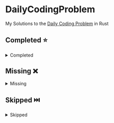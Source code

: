 # DailyCodingProblem

My Solutions to the [Daily Coding Problem](https://www.dailycodingproblem.com/) in Rust

<!-- start completed section -->
## Completed ⭐️
<details><summary>Completed</summary>
<p>

 - [Problem 001](src/problems/problems_001_010/problem_001.rs) - Easy
 - [Problem 002](src/problems/problems_001_010/problem_002.rs) - Hard
 - [Problem 003](src/problems/problems_001_010/problem_003.rs) - Medium
 - [Problem 004](src/problems/problems_001_010/problem_004.rs) - Hard
 - [Problem 007](src/problems/problems_001_010/problem_007.rs) - Medium
 - [Problem 008](src/problems/problems_001_010/problem_008.rs) - Easy
 - [Problem 009](src/problems/problems_001_010/problem_009.rs) - Hard
 - [Problem 011](src/problems/problems_011_020/problem_011.rs) - Medium
 - [Problem 012](src/problems/problems_011_020/problem_012.rs) - Hard
 - [Problem 013](src/problems/problems_011_020/problem_013.rs) - Hard
 - [Problem 014](src/problems/problems_011_020/problem_014.rs) - Medium
 - [Problem 016](src/problems/problems_011_020/problem_016.rs) - Easy
 - [Problem 017](src/problems/problems_011_020/problem_017.rs) - Hard
 - [Problem 018](src/problems/problems_011_020/problem_018.rs) - Hard
 - [Problem 019](src/problems/problems_011_020/problem_019.rs) - Medium
 - [Problem 021](src/problems/problems_021_030/problem_021.rs) - Easy
 - [Problem 022](src/problems/problems_021_030/problem_022.rs) - Medium
 - [Problem 023](src/problems/problems_021_030/problem_023.rs) - Easy
 - [Problem 025](src/problems/problems_021_030/problem_025.rs) - Hard
 - [Problem 027](src/problems/problems_021_030/problem_027.rs) - Easy
 - [Problem 028](src/problems/problems_021_030/problem_028.rs) - Medium
 - [Problem 029](src/problems/problems_021_030/problem_029.rs) - Easy
 - [Problem 030](src/problems/problems_021_030/problem_030.rs) - Medium
 - [Problem 031](src/problems/problems_031_040/problem_031.rs) - Easy
 - [Problem 033](src/problems/problems_031_040/problem_033.rs) - Easy
 - [Problem 034](src/problems/problems_031_040/problem_034.rs) - Medium
 - [Problem 037](src/problems/problems_031_040/problem_037.rs) - Easy
 - [Problem 038](src/problems/problems_031_040/problem_038.rs) - Hard

</p>
</details>

<!-- end completed section -->

<!-- start missing section -->
## Missing ❌️
<details><summary>Missing</summary>
<p>

 - [Problem 035](src/problems/problems_031_040/problem_035.rs) - Hard
 - [Problem 039](src/problems/problems_031_040/problem_039.rs) - Medium
 - [Problem 040](src/problems/problems_031_040/problem_040.rs) - Hard
 - [Problem 041](src/problems/problems_041_050/problem_041.rs) - Medium
 - [Problem 042](src/problems/problems_041_050/problem_042.rs) - Hard
 - [Problem 043](src/problems/problems_041_050/problem_043.rs) - Easy
 - [Problem 044](src/problems/problems_041_050/problem_044.rs) - Medium
 - [Problem 045](src/problems/problems_041_050/problem_045.rs) - Easy
 - [Problem 046](src/problems/problems_041_050/problem_046.rs) - Hard
 - [Problem 047](src/problems/problems_041_050/problem_047.rs) - Easy
 - [Problem 048](src/problems/problems_041_050/problem_048.rs) - Medium
 - [Problem 049](src/problems/problems_041_050/problem_049.rs) - Medium
 - [Problem 050](src/problems/problems_041_050/problem_050.rs) - Easy
 - [Problem 051](src/problems/problems_051_060/problem_051.rs) - Medium
 - [Problem 052](src/problems/problems_051_060/problem_052.rs) - Hard
 - [Problem 053](src/problems/problems_051_060/problem_053.rs) - Medium
 - [Problem 054](src/problems/problems_051_060/problem_054.rs) - Hard
 - [Problem 055](src/problems/problems_051_060/problem_055.rs) - Easy
 - [Problem 056](src/problems/problems_051_060/problem_056.rs) - Medium
 - [Problem 057](src/problems/problems_051_060/problem_057.rs) - Medium
 - [Problem 058](src/problems/problems_051_060/problem_058.rs) - Medium
 - [Problem 059](src/problems/problems_051_060/problem_059.rs) - Hard
 - [Problem 060](src/problems/problems_051_060/problem_060.rs) - Medium
 - [Problem 061](src/problems/problems_061_070/problem_061.rs) - Medium
 - [Problem 062](src/problems/problems_061_070/problem_062.rs) - Medium
 - [Problem 063](src/problems/problems_061_070/problem_063.rs) - Easy
 - [Problem 064](src/problems/problems_061_070/problem_064.rs) - Hard
 - [Problem 065](src/problems/problems_061_070/problem_065.rs) - Easy
 - [Problem 066](src/problems/problems_061_070/problem_066.rs) - Medium
 - [Problem 067](src/problems/problems_061_070/problem_067.rs) - Hard
 - [Problem 068](src/problems/problems_061_070/problem_068.rs) - Medium
 - [Problem 069](src/problems/problems_061_070/problem_069.rs) - Easy
 - [Problem 070](src/problems/problems_061_070/problem_070.rs) - Easy
 - [Problem 071](src/problems/problems_071_080/problem_071.rs) - Easy
 - [Problem 072](src/problems/problems_071_080/problem_072.rs) - Hard
 - [Problem 073](src/problems/problems_071_080/problem_073.rs) - Easy
 - [Problem 074](src/problems/problems_071_080/problem_074.rs) - Medium
 - [Problem 075](src/problems/problems_071_080/problem_075.rs) - Hard
 - [Problem 076](src/problems/problems_071_080/problem_076.rs) - Medium
 - [Problem 077](src/problems/problems_071_080/problem_077.rs) - Easy
 - [Problem 078](src/problems/problems_071_080/problem_078.rs) - Medium
 - [Problem 079](src/problems/problems_071_080/problem_079.rs) - Medium
 - [Problem 080](src/problems/problems_071_080/problem_080.rs) - Easy
 - [Problem 081](src/problems/problems_081_090/problem_081.rs) - Easy
 - [Problem 082](src/problems/problems_081_090/problem_082.rs) - Easy
 - [Problem 083](src/problems/problems_081_090/problem_083.rs) - Medium
 - [Problem 084](src/problems/problems_081_090/problem_084.rs) - Medium
 - [Problem 085](src/problems/problems_081_090/problem_085.rs) - Medium
 - [Problem 086](src/problems/problems_081_090/problem_086.rs) - Medium
 - [Problem 087](src/problems/problems_081_090/problem_087.rs) - Hard
 - [Problem 088](src/problems/problems_081_090/problem_088.rs) - Medium
 - [Problem 089](src/problems/problems_081_090/problem_089.rs) - Medium
 - [Problem 090](src/problems/problems_081_090/problem_090.rs) - Medium
 - [Problem 091](src/problems/problems_091_100/problem_091.rs) - Easy
 - [Problem 092](src/problems/problems_091_100/problem_092.rs) - Hard
 - [Problem 093](src/problems/problems_091_100/problem_093.rs) - Hard
 - [Problem 094](src/problems/problems_091_100/problem_094.rs) - Easy
 - [Problem 095](src/problems/problems_091_100/problem_095.rs) - Hard
 - [Problem 096](src/problems/problems_091_100/problem_096.rs) - Easy
 - [Problem 097](src/problems/problems_091_100/problem_097.rs) - Medium
 - [Problem 098](src/problems/problems_091_100/problem_098.rs) - Easy
 - [Problem 099](src/problems/problems_091_100/problem_099.rs) - Medium
 - [Problem 100](src/problems/problems_091_100/problem_100.rs) - Easy
 - [Problem 101](src/problems/problems_101_110/problem_101.rs) - Easy
 - [Problem 102](src/problems/problems_101_110/problem_102.rs) - Medium
 - [Problem 103](src/problems/problems_101_110/problem_103.rs) - Medium
 - [Problem 104](src/problems/problems_101_110/problem_104.rs) - Easy
 - [Problem 105](src/problems/problems_101_110/problem_105.rs) - Easy
 - [Problem 106](src/problems/problems_101_110/problem_106.rs) - Medium
 - [Problem 107](src/problems/problems_101_110/problem_107.rs) - Easy
 - [Problem 108](src/problems/problems_101_110/problem_108.rs) - Easy
 - [Problem 109](src/problems/problems_101_110/problem_109.rs) - Medium
 - [Problem 110](src/problems/problems_101_110/problem_110.rs) - Medium
 - [Problem 111](src/problems/problems_111_120/problem_111.rs) - Hard
 - [Problem 112](src/problems/problems_111_120/problem_112.rs) - Hard
 - [Problem 113](src/problems/problems_111_120/problem_113.rs) - Medium
 - [Problem 114](src/problems/problems_111_120/problem_114.rs) - Hard
 - [Problem 115](src/problems/problems_111_120/problem_115.rs) - Hard
 - [Problem 116](src/problems/problems_111_120/problem_116.rs) - Medium
 - [Problem 117](src/problems/problems_111_120/problem_117.rs) - Easy
 - [Problem 118](src/problems/problems_111_120/problem_118.rs) - Easy
 - [Problem 119](src/problems/problems_111_120/problem_119.rs) - Medium
 - [Problem 120](src/problems/problems_111_120/problem_120.rs) - Medium
 - [Problem 121](src/problems/problems_121_130/problem_121.rs) - Hard
 - [Problem 122](src/problems/problems_121_130/problem_122.rs) - Medium
 - [Problem 123](src/problems/problems_121_130/problem_123.rs) - Hard
 - [Problem 124](src/problems/problems_121_130/problem_124.rs) - Easy
 - [Problem 125](src/problems/problems_121_130/problem_125.rs) - Easy
 - [Problem 126](src/problems/problems_121_130/problem_126.rs) - Medium
 - [Problem 127](src/problems/problems_121_130/problem_127.rs) - Easy
 - [Problem 128](src/problems/problems_121_130/problem_128.rs) - Medium
 - [Problem 129](src/problems/problems_121_130/problem_129.rs) - Medium
 - [Problem 130](src/problems/problems_121_130/problem_130.rs) - Medium
 - [Problem 131](src/problems/problems_131_140/problem_131.rs) - Medium
 - [Problem 132](src/problems/problems_131_140/problem_132.rs) - Easy
 - [Problem 133](src/problems/problems_131_140/problem_133.rs) - Medium
 - [Problem 134](src/problems/problems_131_140/problem_134.rs) - Easy
 - [Problem 135](src/problems/problems_131_140/problem_135.rs) - Easy
 - [Problem 136](src/problems/problems_131_140/problem_136.rs) - Medium
 - [Problem 137](src/problems/problems_131_140/problem_137.rs) - Medium
 - [Problem 138](src/problems/problems_131_140/problem_138.rs) - Hard
 - [Problem 139](src/problems/problems_131_140/problem_139.rs) - Medium
 - [Problem 140](src/problems/problems_131_140/problem_140.rs) - Medium
 - [Problem 141](src/problems/problems_141_150/problem_141.rs) - Hard
 - [Problem 142](src/problems/problems_141_150/problem_142.rs) - Hard
 - [Problem 143](src/problems/problems_141_150/problem_143.rs) - Medium
 - [Problem 144](src/problems/problems_141_150/problem_144.rs) - Medium
 - [Problem 145](src/problems/problems_141_150/problem_145.rs) - Easy
 - [Problem 146](src/problems/problems_141_150/problem_146.rs) - Medium
 - [Problem 147](src/problems/problems_141_150/problem_147.rs) - Hard
 - [Problem 148](src/problems/problems_141_150/problem_148.rs) - Medium
 - [Problem 149](src/problems/problems_141_150/problem_149.rs) - Hard
 - [Problem 150](src/problems/problems_141_150/problem_150.rs) - Hard
 - [Problem 151](src/problems/problems_151_160/problem_151.rs) - Medium
 - [Problem 152](src/problems/problems_151_160/problem_152.rs) - Medium
 - [Problem 153](src/problems/problems_151_160/problem_153.rs) - Hard
 - [Problem 154](src/problems/problems_151_160/problem_154.rs) - Easy
 - [Problem 155](src/problems/problems_151_160/problem_155.rs) - Medium
 - [Problem 156](src/problems/problems_151_160/problem_156.rs) - Medium
 - [Problem 157](src/problems/problems_151_160/problem_157.rs) - Easy
 - [Problem 158](src/problems/problems_151_160/problem_158.rs) - Medium
 - [Problem 159](src/problems/problems_151_160/problem_159.rs) - Easy
 - [Problem 160](src/problems/problems_151_160/problem_160.rs) - Hard
 - [Problem 161](src/problems/problems_161_170/problem_161.rs) - Easy
 - [Problem 162](src/problems/problems_161_170/problem_162.rs) - Medium
 - [Problem 163](src/problems/problems_161_170/problem_163.rs) - Hard
 - [Problem 164](src/problems/problems_161_170/problem_164.rs) - Medium
 - [Problem 165](src/problems/problems_161_170/problem_165.rs) - Medium
 - [Problem 166](src/problems/problems_161_170/problem_166.rs) - Medium
 - [Problem 167](src/problems/problems_161_170/problem_167.rs) - Hard
 - [Problem 168](src/problems/problems_161_170/problem_168.rs) - Medium
 - [Problem 169](src/problems/problems_161_170/problem_169.rs) - Medium
 - [Problem 170](src/problems/problems_161_170/problem_170.rs) - Medium
 - [Problem 171](src/problems/problems_171_180/problem_171.rs) - Easy
 - [Problem 172](src/problems/problems_171_180/problem_172.rs) - Medium
 - [Problem 173](src/problems/problems_171_180/problem_173.rs) - Easy
 - [Problem 174](src/problems/problems_171_180/problem_174.rs) - Medium
 - [Problem 175](src/problems/problems_171_180/problem_175.rs) - Easy
 - [Problem 176](src/problems/problems_171_180/problem_176.rs) - Easy
 - [Problem 177](src/problems/problems_171_180/problem_177.rs) - Easy
 - [Problem 178](src/problems/problems_171_180/problem_178.rs) - Hard
 - [Problem 179](src/problems/problems_171_180/problem_179.rs) - Medium
 - [Problem 180](src/problems/problems_171_180/problem_180.rs) - Medium
 - [Problem 181](src/problems/problems_181_190/problem_181.rs) - Hard
 - [Problem 182](src/problems/problems_181_190/problem_182.rs) - Medium
 - [Problem 183](src/problems/problems_181_190/problem_183.rs) - Hard
 - [Problem 184](src/problems/problems_181_190/problem_184.rs) - Easy
 - [Problem 185](src/problems/problems_181_190/problem_185.rs) - Easy
 - [Problem 186](src/problems/problems_181_190/problem_186.rs) - Hard
 - [Problem 187](src/problems/problems_181_190/problem_187.rs) - Easy
 - [Problem 188](src/problems/problems_181_190/problem_188.rs) - Medium
 - [Problem 189](src/problems/problems_181_190/problem_189.rs) - Easy
 - [Problem 190](src/problems/problems_181_190/problem_190.rs) - Medium
 - [Problem 191](src/problems/problems_191_200/problem_191.rs) - Easy
 - [Problem 192](src/problems/problems_191_200/problem_192.rs) - Medium
 - [Problem 193](src/problems/problems_191_200/problem_193.rs) - Hard
 - [Problem 194](src/problems/problems_191_200/problem_194.rs) - Easy
 - [Problem 195](src/problems/problems_191_200/problem_195.rs) - Hard
 - [Problem 196](src/problems/problems_191_200/problem_196.rs) - Easy
 - [Problem 197](src/problems/problems_191_200/problem_197.rs) - Easy
 - [Problem 198](src/problems/problems_191_200/problem_198.rs) - Medium
 - [Problem 199](src/problems/problems_191_200/problem_199.rs) - Hard
 - [Problem 200](src/problems/problems_191_200/problem_200.rs) - Hard
 - [Problem 201](src/problems/problems_201_210/problem_201.rs) - Easy
 - [Problem 202](src/problems/problems_201_210/problem_202.rs) - Easy
 - [Problem 203](src/problems/problems_201_210/problem_203.rs) - Medium
 - [Problem 204](src/problems/problems_201_210/problem_204.rs) - Easy
 - [Problem 205](src/problems/problems_201_210/problem_205.rs) - Easy
 - [Problem 206](src/problems/problems_201_210/problem_206.rs) - Easy
 - [Problem 207](src/problems/problems_201_210/problem_207.rs) - Medium
 - [Problem 208](src/problems/problems_201_210/problem_208.rs) - Medium
 - [Problem 209](src/problems/problems_201_210/problem_209.rs) - Hard
 - [Problem 210](src/problems/problems_201_210/problem_210.rs) - Easy
 - [Problem 211](src/problems/problems_211_220/problem_211.rs) - Medium
 - [Problem 212](src/problems/problems_211_220/problem_212.rs) - Easy
 - [Problem 213](src/problems/problems_211_220/problem_213.rs) - Medium
 - [Problem 214](src/problems/problems_211_220/problem_214.rs) - Easy
 - [Problem 215](src/problems/problems_211_220/problem_215.rs) - Medium
 - [Problem 216](src/problems/problems_211_220/problem_216.rs) - Medium
 - [Problem 217](src/problems/problems_211_220/problem_217.rs) - Hard
 - [Problem 218](src/problems/problems_211_220/problem_218.rs) - Medium
 - [Problem 219](src/problems/problems_211_220/problem_219.rs) - Hard
 - [Problem 220](src/problems/problems_211_220/problem_220.rs) - Medium
 - [Problem 221](src/problems/problems_221_230/problem_221.rs) - Easy
 - [Problem 222](src/problems/problems_221_230/problem_222.rs) - Medium
 - [Problem 223](src/problems/problems_221_230/problem_223.rs) - Hard
 - [Problem 224](src/problems/problems_221_230/problem_224.rs) - Easy
 - [Problem 225](src/problems/problems_221_230/problem_225.rs) - Easy
 - [Problem 226](src/problems/problems_221_230/problem_226.rs) - Hard
 - [Problem 227](src/problems/problems_221_230/problem_227.rs) - Easy
 - [Problem 228](src/problems/problems_221_230/problem_228.rs) - Medium
 - [Problem 229](src/problems/problems_221_230/problem_229.rs) - Medium
 - [Problem 230](src/problems/problems_221_230/problem_230.rs) - Medium
 - [Problem 231](src/problems/problems_231_240/problem_231.rs) - Easy
 - [Problem 232](src/problems/problems_231_240/problem_232.rs) - Easy
 - [Problem 233](src/problems/problems_231_240/problem_233.rs) - Easy
 - [Problem 234](src/problems/problems_231_240/problem_234.rs) - Hard
 - [Problem 235](src/problems/problems_231_240/problem_235.rs) - Hard
 - [Problem 236](src/problems/problems_231_240/problem_236.rs) - Medium
 - [Problem 237](src/problems/problems_231_240/problem_237.rs) - Easy
 - [Problem 238](src/problems/problems_231_240/problem_238.rs) - Hard
 - [Problem 239](src/problems/problems_231_240/problem_239.rs) - Medium
 - [Problem 240](src/problems/problems_231_240/problem_240.rs) - Hard
 - [Problem 241](src/problems/problems_241_250/problem_241.rs) - Easy
 - [Problem 242](src/problems/problems_241_250/problem_242.rs) - Hard
 - [Problem 243](src/problems/problems_241_250/problem_243.rs) - Medium
 - [Problem 244](src/problems/problems_241_250/problem_244.rs) - Easy
 - [Problem 245](src/problems/problems_241_250/problem_245.rs) - Medium
 - [Problem 246](src/problems/problems_241_250/problem_246.rs) - Medium
 - [Problem 247](src/problems/problems_241_250/problem_247.rs) - Easy
 - [Problem 248](src/problems/problems_241_250/problem_248.rs) - Hard
 - [Problem 249](src/problems/problems_241_250/problem_249.rs) - Hard
 - [Problem 250](src/problems/problems_241_250/problem_250.rs) - Medium
 - [Problem 251](src/problems/problems_251_260/problem_251.rs) - Medium
 - [Problem 252](src/problems/problems_251_260/problem_252.rs) - Easy
 - [Problem 253](src/problems/problems_251_260/problem_253.rs) - Medium
 - [Problem 254](src/problems/problems_251_260/problem_254.rs) - Medium
 - [Problem 255](src/problems/problems_251_260/problem_255.rs) - Easy
 - [Problem 256](src/problems/problems_251_260/problem_256.rs) - Medium
 - [Problem 257](src/problems/problems_251_260/problem_257.rs) - Easy
 - [Problem 258](src/problems/problems_251_260/problem_258.rs) - Easy
 - [Problem 259](src/problems/problems_251_260/problem_259.rs) - Hard
 - [Problem 260](src/problems/problems_251_260/problem_260.rs) - Medium
 - [Problem 261](src/problems/problems_261_270/problem_261.rs) - Easy
 - [Problem 262](src/problems/problems_261_270/problem_262.rs) - Medium
 - [Problem 263](src/problems/problems_261_270/problem_263.rs) - Medium
 - [Problem 264](src/problems/problems_261_270/problem_264.rs) - Hard
 - [Problem 265](src/problems/problems_261_270/problem_265.rs) - Easy
 - [Problem 266](src/problems/problems_261_270/problem_266.rs) - Easy
 - [Problem 267](src/problems/problems_261_270/problem_267.rs) - Hard
 - [Problem 268](src/problems/problems_261_270/problem_268.rs) - Medium
 - [Problem 269](src/problems/problems_261_270/problem_269.rs) - Easy
 - [Problem 270](src/problems/problems_261_270/problem_270.rs) - Medium
 - [Problem 271](src/problems/problems_271_280/problem_271.rs) - Hard
 - [Problem 272](src/problems/problems_271_280/problem_272.rs) - Medium
 - [Problem 273](src/problems/problems_271_280/problem_273.rs) - Easy
 - [Problem 274](src/problems/problems_271_280/problem_274.rs) - Hard
 - [Problem 275](src/problems/problems_271_280/problem_275.rs) - Medium
 - [Problem 276](src/problems/problems_271_280/problem_276.rs) - Hard
 - [Problem 277](src/problems/problems_271_280/problem_277.rs) - Easy
 - [Problem 278](src/problems/problems_271_280/problem_278.rs) - Easy
 - [Problem 279](src/problems/problems_271_280/problem_279.rs) - Easy
 - [Problem 280](src/problems/problems_271_280/problem_280.rs) - Easy
 - [Problem 281](src/problems/problems_281_290/problem_281.rs) - Medium
 - [Problem 282](src/problems/problems_281_290/problem_282.rs) - Easy
 - [Problem 283](src/problems/problems_281_290/problem_283.rs) - Easy
 - [Problem 284](src/problems/problems_281_290/problem_284.rs) - Medium
 - [Problem 285](src/problems/problems_281_290/problem_285.rs) - Medium
 - [Problem 286](src/problems/problems_281_290/problem_286.rs) - Hard
 - [Problem 287](src/problems/problems_281_290/problem_287.rs) - Medium
 - [Problem 288](src/problems/problems_281_290/problem_288.rs) - Medium
 - [Problem 289](src/problems/problems_281_290/problem_289.rs) - Hard
 - [Problem 290](src/problems/problems_281_290/problem_290.rs) - Easy
 - [Problem 291](src/problems/problems_291_300/problem_291.rs) - Medium
 - [Problem 292](src/problems/problems_291_300/problem_292.rs) - Hard
 - [Problem 293](src/problems/problems_291_300/problem_293.rs) - Hard
 - [Problem 294](src/problems/problems_291_300/problem_294.rs) - Medium
 - [Problem 295](src/problems/problems_291_300/problem_295.rs) - Medium
 - [Problem 296](src/problems/problems_291_300/problem_296.rs) - Hard
 - [Problem 297](src/problems/problems_291_300/problem_297.rs) - Medium
 - [Problem 298](src/problems/problems_291_300/problem_298.rs) - Easy
 - [Problem 299](src/problems/problems_291_300/problem_299.rs) - Medium
 - [Problem 300](src/problems/problems_291_300/problem_300.rs) - Easy
 - [Problem 301](src/problems/problems_301_310/problem_301.rs) - Medium
 - [Problem 302](src/problems/problems_301_310/problem_302.rs) - Medium
 - [Problem 303](src/problems/problems_301_310/problem_303.rs) - Easy
 - [Problem 304](src/problems/problems_301_310/problem_304.rs) - Hard
 - [Problem 305](src/problems/problems_301_310/problem_305.rs) - Easy
 - [Problem 306](src/problems/problems_301_310/problem_306.rs) - Medium
 - [Problem 307](src/problems/problems_301_310/problem_307.rs) - Easy
 - [Problem 308](src/problems/problems_301_310/problem_308.rs) - Hard
 - [Problem 309](src/problems/problems_301_310/problem_309.rs) - Medium
 - [Problem 310](src/problems/problems_301_310/problem_310.rs) - Easy
 - [Problem 311](src/problems/problems_311_320/problem_311.rs) - Easy
 - [Problem 312](src/problems/problems_311_320/problem_312.rs) - Easy
 - [Problem 313](src/problems/problems_311_320/problem_313.rs) - Hard
 - [Problem 314](src/problems/problems_311_320/problem_314.rs) - Medium
 - [Problem 315](src/problems/problems_311_320/problem_315.rs) - Easy
 - [Problem 316](src/problems/problems_311_320/problem_316.rs) - Medium
 - [Problem 317](src/problems/problems_311_320/problem_317.rs) - Medium
 - [Problem 318](src/problems/problems_311_320/problem_318.rs) - Hard
 - [Problem 319](src/problems/problems_311_320/problem_319.rs) - Hard
 - [Problem 320](src/problems/problems_311_320/problem_320.rs) - Medium
 - [Problem 321](src/problems/problems_321_330/problem_321.rs) - Easy
 - [Problem 322](src/problems/problems_321_330/problem_322.rs) - Medium
 - [Problem 323](src/problems/problems_321_330/problem_323.rs) - Medium
 - [Problem 324](src/problems/problems_321_330/problem_324.rs) - Easy
 - [Problem 325](src/problems/problems_321_330/problem_325.rs) - Easy
 - [Problem 326](src/problems/problems_321_330/problem_326.rs) - Hard
 - [Problem 327](src/problems/problems_321_330/problem_327.rs) - Easy
 - [Problem 328](src/problems/problems_321_330/problem_328.rs) - Medium
 - [Problem 329](src/problems/problems_321_330/problem_329.rs) - Hard
 - [Problem 330](src/problems/problems_321_330/problem_330.rs) - Hard
 - [Problem 331](src/problems/problems_331_340/problem_331.rs) - Medium
 - [Problem 332](src/problems/problems_331_340/problem_332.rs) - Easy
 - [Problem 333](src/problems/problems_331_340/problem_333.rs) - Medium
 - [Problem 334](src/problems/problems_331_340/problem_334.rs) - Easy
 - [Problem 335](src/problems/problems_331_340/problem_335.rs) - Hard

</p>
</details>

<!-- end missing section -->

<!-- start skipped section -->
## Skipped️ ⏭️
<details><summary>Skipped</summary>
<p>

 - [Problem 005](src/problems/problems_001_010/problem_005.rs) - Medium
 - [Problem 006](src/problems/problems_001_010/problem_006.rs) - Hard
 - [Problem 010](src/problems/problems_001_010/problem_010.rs) - Medium
 - [Problem 015](src/problems/problems_011_020/problem_015.rs) - Medium
 - [Problem 020](src/problems/problems_011_020/problem_020.rs) - Easy
 - [Problem 024](src/problems/problems_021_030/problem_024.rs) - Medium
 - [Problem 026](src/problems/problems_021_030/problem_026.rs) - Medium
 - [Problem 032](src/problems/problems_031_040/problem_032.rs) - Hard
 - [Problem 036](src/problems/problems_031_040/problem_036.rs) - Medium

</p>
</details>

<!-- end skipped section -->